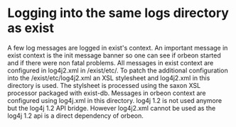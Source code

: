 Logging into the same logs directory as exist
=========================================

A few log messages are logged in exist's context. An important message in exist context is the init message banner so one can see if orbeon started and if there were non fatal problems.
All messages in exist context are configured in log4j2.xml in /exist/etc/. To patch the additional configuration into the /exist/etc/log4j2.xml an XSL stylesheet and log4j2.xml in this directory is used. The stylsheet is processed using the saxon XSL processor packaged with exist-db.
Messages in orbeon context are configured using log4j.xml in this directory. log4j 1.2 is not used anymore but the log4j 1.2 API bridge. However log4j2.xml cannot be used as the log4j 1.2 api is a direct dependency of orbeon.